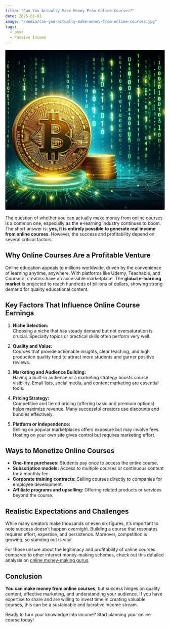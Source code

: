 ```yaml
---
title: "Can You Actually Make Money From Online Courses?"
date: 2025-01-01
image: "/media/can-you-actually-make-money-from-online-courses.jpg"
tags:
  - post
  - Passive Income
---
```


![Can You Actually Make Money From Online Courses?](/media/can-you-actually-make-money-from-online-courses.jpg)

The question of whether you can actually make money from online courses is a common one, especially as the e-learning industry continues to boom. The short answer is: **yes, it is entirely possible to generate real income from online courses**. However, the success and profitability depend on several critical factors.

## Why Online Courses Are a Profitable Venture

Online education appeals to millions worldwide, driven by the convenience of learning anytime, anywhere. With platforms like Udemy, Teachable, and Coursera, creators have an accessible marketplace. The **global e-learning market** is projected to reach hundreds of billions of dollars, showing strong demand for quality educational content.

## Key Factors That Influence Online Course Earnings

1. **Niche Selection:**  
   Choosing a niche that has steady demand but not oversaturation is crucial. Specialty topics or practical skills often perform very well.

2. **Quality and Value:**  
   Courses that provide actionable insights, clear teaching, and high production quality tend to attract more students and garner positive reviews.

3. **Marketing and Audience Building:**  
   Having a built-in audience or a marketing strategy boosts course visibility. Email lists, social media, and content marketing are essential tools.

4. **Pricing Strategy:**  
   Competitive and tiered pricing (offering basic and premium options) helps maximize revenue. Many successful creators use discounts and bundles effectively.

5. **Platform or Independence:**  
   Selling on popular marketplaces offers exposure but may involve fees. Hosting on your own site gives control but requires marketing effort.

## Ways to Monetize Online Courses

- **One-time purchases:** Students pay once to access the entire course.
- **Subscription models:** Access to multiple courses or continuous content for a monthly fee.
- **Corporate training contracts:** Selling courses directly to companies for employee development.
- **Affiliate programs and upselling:** Offering related products or services beyond the course.

## Realistic Expectations and Challenges

While many creators make thousands or even six figures, it’s important to note success doesn’t happen overnight. Building a course that resonates requires effort, expertise, and persistence. Moreover, competition is growing, so standing out is vital.

For those unsure about the legitimacy and profitability of online courses compared to other internet money-making schemes, check out this detailed analysis on [online money-making gurus](https://supertotallyawesome.com/posts/make-money-online-gurus/).

## Conclusion

**You can make money from online courses**, but success hinges on quality content, effective marketing, and understanding your audience. If you have expertise to share and are willing to invest time in creating valuable courses, this can be a sustainable and lucrative income stream.

Ready to turn your knowledge into income? Start planning your online course today!
